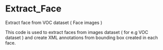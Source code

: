 # Extract_Face
Extract face from VOC dataset ( Face images )

This code is used to extract faces from images dataset ( for e.g VOC dataset ) and create XML annotations from bounding box created in each face.
